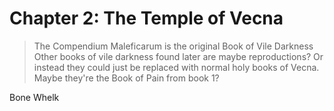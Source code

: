 # Chapter 2: The Temple of Vecna


> The Compendium Maleficarum is the original Book of Vile Darkness
> Other books of vile darkness found later are maybe reproductions? Or instead they could just be replaced with normal holy books of Vecna. Maybe they're the Book of Pain from book 1?

Bone Whelk

